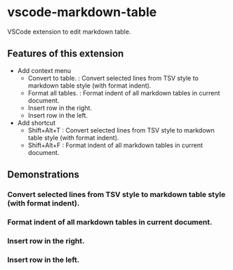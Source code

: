 # vscode-markdown-table
VSCode extension to edit markdown table.

## Features of this extension

- Add context menu
    - Convert to table. : Convert selected lines from TSV style to markdown table style (with format indent).
    - Format all tables. : Format indent of all markdown tables in current document.
    - Insert row in the right.
    - Insert row in the left.
- Add shortcut
    - Shift+Alt+T : Convert selected lines from TSV style to markdown table style (with format indent).
    - Shift+Alt+F : Format indent of all markdown tables in current document. 

## Demonstrations

### Convert selected lines from TSV style to markdown table style (with format indent).

### Format indent of all markdown tables in current document.

### Insert row in the right.

### Insert row in the left.

